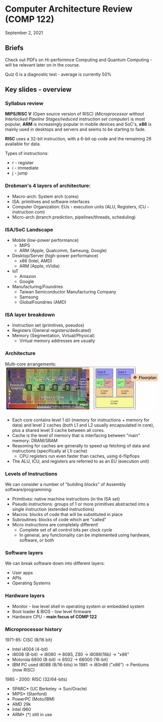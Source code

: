 # Computer Architecture Review (COMP 122)
September 2, 2021

## Briefs
Check out PDFs on Hi-performnce Computing and Quantum Computing - will be relevant later on in the course.

Quiz 0 is a diagnostic test - average is currently 50%

## Key slides - overview

### Syllabus review
**MIPS/RISC V** (Open source version of RISC) (*Microprocessor without Interlocked Pipeline Stages/reduced instruction set computer*) is most popular, **ARM** is increasingly popular in mobile devices and SoC's, **x86** is mainly used in desktops and servers and seems to be starting to fade.

**RISC** uses a 32-bit instruction, with a 6-bit op code and the remaining 26 available for data.

Types of instructions:
- r - register
- i - immediate
- j - jump

### Drobman's 4 layers of architecture:
- Macro-arch: System arch (cores)
- ISA: primitives and software interfaces
- Computer Organization: EUs - execution units (ALU, Registers, ICU - instruction com)
- Micro-arch (branch prediction, pipelines/threads, scheduling)
  
### ISA/SoC Landscape
- Mobile (low-power performance)
  - MIPS
  - ARM (Apple, Qualcomm, Samsung, Google)
- Desktop/Server (high-power performance)
  - x86 (Intel, AMD)
  - ARM (Apple, nVidia)
- IoT
  - Amazon
  - Google
- Manufacturing/Foundries
  - Taiwan Semiconductor Manufacturing Company
  - Samsung
  - GlobalFoundries (AMD)

### ISA layer breakdown
- Instruction set (primitives, pseudos)
- Registers (General registers/dedicated)
- Memory (Segmentation, Virtual/Physical)
  - Virtual memory addresses are usually 

### Architecture
Multi-core arrangements:
![Multi-core arrangement](./images/macro-arch-plan.png)
- Each core contains level 1 d/i (memory for instructions + memory for data) and level 2 caches (both L1 and L2 usually encapsulated in core), plus a shared level 3 cache between all cores.
- Cache is the level of memory that is interfacing between "main" memory: DRAM/SRAM
- Reasoning for caches are generally to speed up fetching of data and instructions (specifically at L1i cache)
  - CPU registers run even faster than caches, using d-flipflops
- The ALU, ICU, and registers are referred to as an EU (execution unit)

### Levels of Instructions
We can consider a number of "building blocks" of Assembly software/programming:
- Primitives: native machine instructions (in the ISA set)
- Pseudo instructions: groups of 1 or more primitives abstracted into a single instruction (extended instructions)
- Macros: blocks of code that will be substituted in place
- Subroutines: blocks of code which are "called"
- Micro instructions are completely different!
  - Complete set of all control bits per clock cycle
  - In general, any functionality can be implemented using hardware, software, or both

### Software layers
We can break software down into different layers:
- User apps
- APIs
- Operating Systems

### Hardware layers
- Monitor - low level shell in operating system or embedded system
- Boot loader & BIOS - low level firmware
- Hardware CPU - **main focus of COMP 122**

### Microprocessor history
1971-85: CISC (8/16 bit)
- Intel i4004 (4-bit)
- i8008 (8-bit) -> i8080 -> 8085, Z80 -> i8086(16b) -> "x86"
- Motorola 6800 (8-bit) -> 6502 -> 68000 (16-bit)
- IBM PC used i8088 (8/16-bits) in 1981 -> i80n86 ("x86") -> Pentiums (now RISC)

1985 - 2000: RISC (32/64-bits)
- SPARC* (UC Berkeley -> Sun/Oracle)
- MIPS* (Stanford)
- PowerPC (Moto/IBM)
- AMD 29k
- Intel i960
- ARM*
 (*) still in use